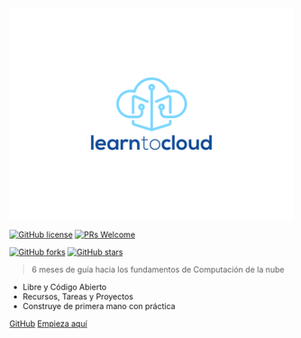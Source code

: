 <!-- _coverpage.md -->

![logo](../img/Logo-03.svg)

[![GitHub license](https://img.shields.io/github/license/learntocloud/learn-to-cloud.svg)](https://github.com/learntocloud/learn-to-cloud/blob/master/LICENSE)
[![PRs Welcome](https://img.shields.io/badge/PRs-welcome-brightgreen.svg?style=flat-square)](http://makeapullrequest.com)


[![GitHub forks](https://img.shields.io/github/forks/learntocloud/learn-to-cloud.svg?style=social&label=Fork&maxAge=2592000)](https://GitHub.com/learntocloud/learn-to-cloud/network/)
[![GitHub stars](https://img.shields.io/github/stars/learntocloud/learn-to-cloud.svg?style=social&label=Star&maxAge=2592000)](https://GitHub.com/learntocloud/learn-to-cloud/stargazers/)


<!-- > A 6 month guide to the fundamentals of Cloud Computing -->
> 6 meses de guía hacia los fundamentos de Computación de la nube

- Libre y Código Abierto
- Recursos, Tareas y Proyectos
- Construye de primera mano con práctica

[GitHub](https://github.com/learntocloud/learn-to-cloud/)
[Empieza aquí](#welcome)
